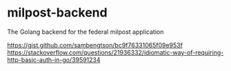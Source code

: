 # milpost-backend
The Golang backend for the federal milpost application

https://gist.github.com/sambengtson/bc9f76331065f09e953f
https://stackoverflow.com/questions/21936332/idiomatic-way-of-requiring-http-basic-auth-in-go/39591234